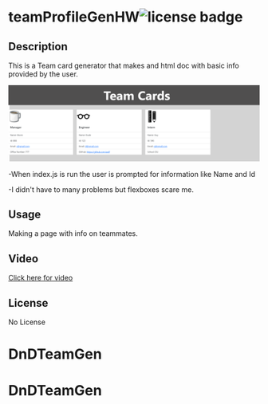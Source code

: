 # teamProfileGenHW![license badge](https://img.shields.io/badge/License-No%20License-red?style=for-the-badge)

## Description

This is a Team card generator that makes and html doc with basic info provided by the user.

![Example Team](https://raw.githubusercontent.com/HavoxPrime/teamProfileGenHW/main/imgs/exampleTeam.png)

-When index.js is run the user is prompted for information like Name and Id

-I didn't have to many problems but flexboxes scare me.

## Usage

Making a page with info on teammates.

## Video

[Click here for video](https://youtu.be/IR6KZc2PO6Y)

## License

No License
# DnDTeamGen
# DnDTeamGen
